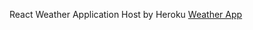 React Weather Application
Host by Heroku
[Weather App](http://shrouded-everglades-16353.herokuapp.com/#/?_k=1687iu)
